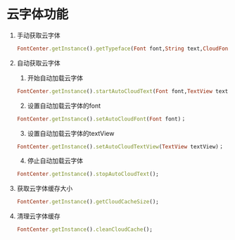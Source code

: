 # 云字体功能
1. 手动获取云字体
    ```ruby
    FontCenter.getInstance().getTypeface(Font font,String text,CloudFontCallBack callBack);
	```
2. 自动获取云字体

    1. 开始自动加载云字体
    ```ruby
    FontCenter.getInstance().startAutoCloudText(Font font,TextView textView);
	```
	2. 设置自动加载云字体的font
	 ```ruby
    FontCenter.getInstance().setAutoCloudFont(Font font)；
    ```
    3. 设置自动加载云字体的textView
	 ```ruby
	FontCenter.getInstance().setAutoCloudTextView(TextView textView)；
	```
	4. 停止自动加载云字体
	 ```ruby
    FontCenter.getInstance().stopAutoCloudText();
	```
3. 获取云字体缓存大小
    ```ruby
    FontCenter.getInstance().getCloudCacheSize();
    ```
4. 清理云字体缓存
    ```ruby
    FontCenter.getInstance().cleanCloudCache();
    ```

